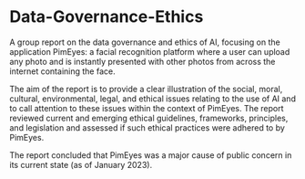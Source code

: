 # Data-Governance-Ethics
A group report on the data governance and ethics of AI, focusing on the application PimEyes: a facial recognition platform where a user can upload any photo and is instantly presented with other photos from across the internet containing the face.

The aim of the report is to provide a clear illustration of the social, moral, cultural, environmental, legal, and ethical issues relating to the use of AI and to call attention to these issues within the context of PimEyes. The report reviewed current and emerging ethical guidelines, frameworks, principles, and legislation and assessed if such ethical practices were adhered to by PimEyes.

The report concluded that PimEyes was a major cause of public concern in its current state (as of January 2023).
